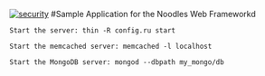[![security](https://hakiri.io/github/DamirSvrtan/noodle-app/master.svg)](https://hakiri.io/github/DamirSvrtan/noodle-app/master)
#Sample Application for the Noodles Web Frameworkd

```
Start the server: thin -R config.ru start
```
```
Start the memcached server: memcached -l localhost
```
```
Start the MongoDB server: mongod --dbpath my_mongo/db
````
